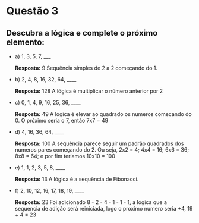 # Questão 3

## Descubra a lógica e complete o próximo elemento:

- a) 1, 3, 5, 7, ___

  **Resposta:** 9
  Sequência simples de 2 a 2 começando do 1.

- b) 2, 4, 8, 16, 32, 64, ____

  **Resposta:** 128
  A lógica é multiplicar o número anterior por 2

- c) 0, 1, 4, 9, 16, 25, 36, ____

  **Resposta:** 49
  A lógica é elevar ao quadrado os numeros começando do 0. O próximo seria o 7, então 7x7 = 49

- d) 4, 16, 36, 64, ____

  **Resposta:** 100
  A sequência parece seguir um padrão quadrados dos numeros pares começando do 2. Ou seja, 2x2 = 4; 4x4 = 16; 6x6 = 36; 8x8 = 64; e por fim teriamos 10x10 = 100

- e) 1, 1, 2, 3, 5, 8, ____

  **Resposta:** 13
  A lógica é a sequência de Fibonacci.

- f) 2, 10, 12, 16, 17, 18, 19, ____

  **Resposta:** 23
  Foi adicionado 8 - 2 - 4 - 1 - 1 - 1, a lógica que a sequencia de adição será reiniciada, logo o proximo numero seria +4, 19 + 4 = 23

